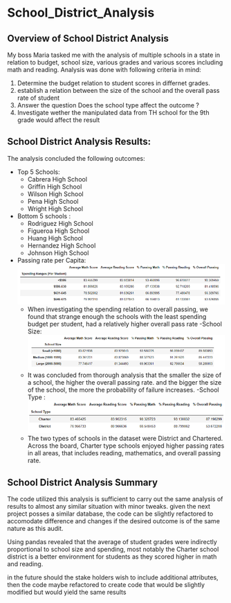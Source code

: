 # School_District_Analysis

## Overview of School District Analysis
My boss Maria tasked me with the analysis of multiple schools in a state in relation to budget, school size, various grades
and various scores including math and reading.
Analysis was done with following criteria in mind:
1. Determine the budget relation to student scores in differnet grades.
2. establish a relation between the size of the school and the overall pass rate of student
3. Answer the question Does the school type affect the outcome ?
4. Investigate wether the manipulated data from TH school for the 9th grade would affect the result

## School District Analysis Results:
The analysis concluded the following outcomes:
- Top 5 Schools:
  - Cabrera High School
  - Griffin High School
  - Wilson High School
  - Pena High School	
  - Wright High School	
- Bottom 5 schools :
  - Rodriguez High School
  - Figueroa High School
  - Huang High School	
  - Hernandez High School	
  - Johnson High School	
- Passing rate per Capita:
![PassPerCapita](https://github.com/A-Mossa/School_District_Analysis/blob/main/SDAImages/SchoolSpend.png)
  - When investigating the spending relation to overall passing, we found that strange enough the schools with the least spending budget per student, had a relatively higher overall pass rate
-School Size:
![schoolsize](https://github.com/A-Mossa/School_District_Analysis/blob/main/SDAImages/SchoolSize.png)
  - It was concluded from thorough analysis that the smaller the size of a school, the higher the overall passing rate. and the bigger the size of the school, the more the probability of failure increases.
-School Type :
![schooltype](https://github.com/A-Mossa/School_District_Analysis/blob/main/SDAImages/Schooltype.png)
  - The two types of schools in the dataset were District and Chartered. Across the board, Charter type schools enjoyed higher passing rates in all areas, that includes reading, mathematics, and overall passing rate.

## School District Analysis Summary
The code utilized this analysis is sufficient to carry out the same analysis of results to almost any similar situation with minor tweaks.
given the next project posses a similar database, the code can be slightly refactored to accomodate difference and changes if the desired outcome is of the same nature as this audit.

Using pandas revealed that the average of student grades were indirectly proportional to school size and spending, most notably the Charter school district is a better environment for students as they scored higher in math and reading.

in the future should the stake holders wish to include additional attributes, then the code maybe refactored to create code that would be slightly modified but would yield the same results
